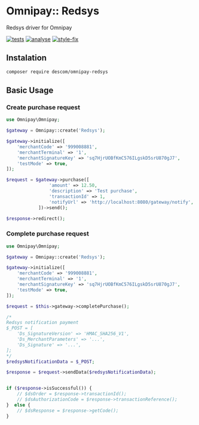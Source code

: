 # Omnipay:: Redsys

Redsys driver for Omnipay

[![tests](https://github.com/descom-es/omnipay-redsys/actions/workflows/tests.yml/badge.svg)](https://github.com/descom-es/omnipay-redsys/actions/workflows/tests.yml)
[![analyse](https://github.com/descom-es/omnipay-redsys/actions/workflows/analyse.yml/badge.svg)](https://github.com/descom-es/omnipay-redsys/actions/workflows/analyse.yml)
[![style-fix](https://github.com/descom-es/omnipay-redsys/actions/workflows/style-fix.yml/badge.svg)](https://github.com/descom-es/omnipay-redsys/actions/workflows/style-fix.yml)

## Instalation

```sh
composer require descom/omnipay-redsys
```

## Basic Usage

### Create purchase request

```php
use Omnipay\Omnipay;

$gateway = Omnipay::create('Redsys');

$gateway->initialize([
    'merchantCode' => '999008881',
    'merchantTerminal' => '1',
    'merchantSignatureKey' => 'sq7HjrUOBfKmC576ILgskD5srU870gJ7',
    'testMode' => true,
]);

$request = $gateway->purchase([
                'amount' => 12.50,
                'description' => 'Test purchase',
                'transactionId' => 1,
                'notifyUrl' => 'http://localhost:8080/gateway/notify',
            ])->send();

$response->redirect();
```

### Complete purchase request

```php
use Omnipay\Omnipay;

$gateway = Omnipay::create('Redsys');

$gateway->initialize([
    'merchantCode' => '999008881',
    'merchantTerminal' => '1',
    'merchantSignatureKey' => 'sq7HjrUOBfKmC576ILgskD5srU870gJ7',
    'testMode' => true,
]);

$request = $this->gateway->completePurchase();

/*
Redsys notification payment
$_POST = [
    'Ds_SignatureVersion' => 'HMAC_SHA256_V1',
    'Ds_MerchantParameters' => '...',
    'Ds_Signature' => '...',
];
*/
$redsysNotificationData = $_POST;

$response = $request->sendData($redsysNotificationData);


if ($response->isSuccessful()) {
    // $dsOrder = $response->transactionId();
    // $dsAuthorizationCode = $response->transactionReference();
}  else {
    // $dsResponse = $response->getCode();
}
```
